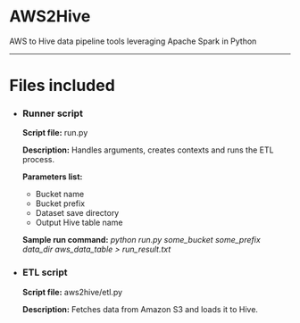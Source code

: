# AWS2Hive
AWS to Hive data pipeline tools leveraging Apache Spark in Python

---

# Files included

- ### Runner script

  **Script file:** run.py

  **Description:** Handles arguments, creates contexts and runs the ETL process.

  **Parameters list:**
  - Bucket name
  - Bucket prefix
  - Dataset save directory
  - Output Hive table name

  **Sample run command:** *python run.py some_bucket some_prefix data_dir aws_data_table > run_result.txt*


- ### ETL script

  **Script file:** aws2hive/etl.py

  **Description:** Fetches data from Amazon S3 and loads it to Hive.
